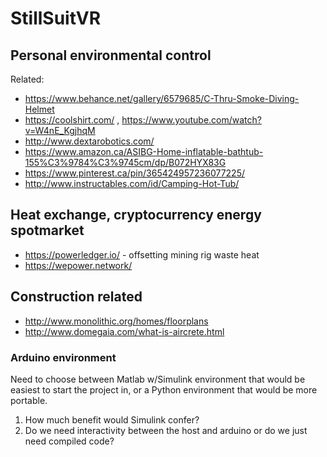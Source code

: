 # StillSuitVR  

## Personal environmental control 

Related:
 - https://www.behance.net/gallery/6579685/C-Thru-Smoke-Diving-Helmet  
 - https://coolshirt.com/ , https://www.youtube.com/watch?v=W4nE_KgjhqM  
 - http://www.dextarobotics.com/  
 - https://www.amazon.ca/ASIBG-Home-inflatable-bathtub-155%C3%9784%C3%9745cm/dp/B072HYX83G  
 - https://www.pinterest.ca/pin/365424957236077225/  
 - http://www.instructables.com/id/Camping-Hot-Tub/  
 
## Heat exchange, cryptocurrency energy spotmarket  

 - https://powerledger.io/ - offsetting mining rig waste heat  
 - https://wepower.network/  

## Construction related  

 - http://www.monolithic.org/homes/floorplans  
 - http://www.domegaia.com/what-is-aircrete.html  
 

### Arduino environment  

Need to choose between Matlab w/Simulink environment that would be easiest to start the project in, or a Python environment that would be more portable.  

1. How much benefit would Simulink confer?  
2. Do we need interactivity between the host and arduino or do we just need compiled code?
